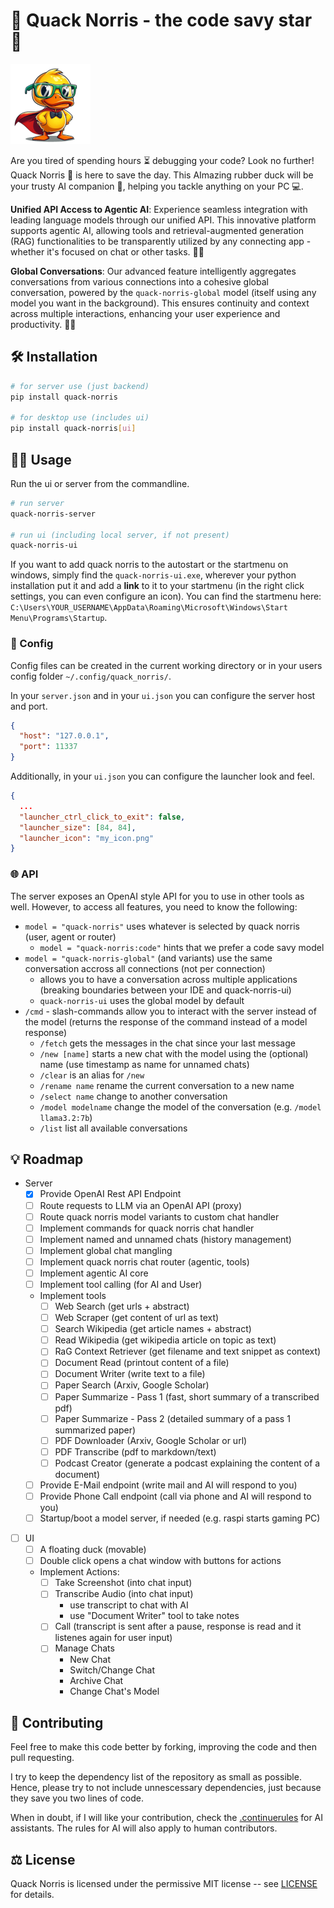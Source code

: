 # 🦆 Quack Norris - the code savy star 🌟 

![picture of quack norris](quack_norris/ui/assets/icons/duck_low_res.png)

Are you tired of spending hours ⏳ debugging your code? Look no further! Quack Norris 🦆 is here to save the day. This AImazing rubber duck will be your trusty AI companion 🤖, helping you tackle anything on your PC 💻.

**Unified API Access to Agentic AI**: Experience seamless integration with leading language models through our unified API. This innovative platform supports agentic AI, allowing tools and retrieval-augmented generation (RAG) functionalities to be transparently utilized by any connecting app - whether it's focused on chat or other tasks. 🤖💬

**Global Conversations**: Our advanced feature intelligently aggregates conversations from various connections into a cohesive global conversation, powered by the `quack-norris-global` model (itself using any model you want in the background). This ensures continuity and context across multiple interactions, enhancing your user experience and productivity. 🚀🌐


## 🛠️ Installation

```bash
# for server use (just backend)
pip install quack-norris

# for desktop use (includes ui)
pip install quack-norris[ui]
```


## 👨‍💻 Usage 

Run the ui or server from the commandline.
```bash
# run server
quack-norris-server

# run ui (including local server, if not present)
quack-norris-ui
```

If you want to add quack norris to the autostart or the startmenu on windows, simply find the `quack-norris-ui.exe`, wherever your python installation put it and add a **link** to it to your startmenu (in the right click settings, you can even configure an icon). You can find the startmenu here: `C:\Users\YOUR_USERNAME\AppData\Roaming\Microsoft\Windows\Start Menu\Programs\Startup`.

### 🎨 Config

Config files can be created in the current working directory or in your users config folder `~/.config/quack_norris/`.

In your `server.json` and in your `ui.json` you can configure the server host and port.
```json
{
  "host": "127.0.0.1",
  "port": 11337
}
```

Additionally, in your `ui.json` you can configure the launcher look and feel.
```json
{
  ...
  "launcher_ctrl_click_to_exit": false,
  "launcher_size": [84, 84],
  "launcher_icon": "my_icon.png"
}
```


### 🌐 API

The server exposes an OpenAI style API for you to use in other tools as well.
However, to access all features, you need to know the following:
* `model = "quack-norris"` uses whatever is selected by quack norris (user, agent or router)
  - `model = "quack-norris:code"` hints that we prefer a code savy model
* `model = "quack-norris-global"` (and variants) use the same conversation accross all connections (not per connection)
  - allows you to have a conversation across multiple applications (breaking boundaries between your IDE and quack-norris-ui)
  - `quack-norris-ui` uses the global model by default
* `/cmd` - slash-commands allow you to interact with the server instead of the model (returns the response of the command instead of a model response)
  - `/fetch` gets the messages in the chat since your last message
  - `/new [name]` starts a new chat with the model using the (optional) name (use timestamp as name for unnamed chats)
  - `/clear` is an alias for `/new`
  - `/rename name` rename the current conversation to a new name
  - `/select name` change to another conversation
  - `/model modelname` change the model of the conversation (e.g. `/model llama3.2:7b`)
  - `/list` list all available conversations


## 💡 Roadmap

* Server
  - [X] Provide OpenAI Rest API Endpoint
  - [ ] Route requests to LLM via an OpenAI API (proxy)
  - [ ] Route quack norris model variants to custom chat handler
  - [ ] Implement commands for quack norris chat handler
  - [ ] Implement named and unnamed chats (history management)
  - [ ] Implement global chat mangling
  - [ ] Implement quack norris chat router (agentic, tools)
  - [ ] Implement agentic AI core
  - [ ] Implement tool calling (for AI and User)
  - Implement tools
    * [ ] Web Search (get urls + abstract)
    * [ ] Web Scraper (get content of url as text)
    * [ ] Search Wikipedia (get article names + abstract)
    * [ ] Read Wikipedia (get wikipedia article on topic as text)
    * [ ] RaG Context Retriever (get filename and text snippet as context)
    * [ ] Document Read (printout content of a file)
    * [ ] Document Writer (write text to a file)
    * [ ] Paper Search (Arxiv, Google Scholar)
    * [ ] Paper Summarize - Pass 1 (fast, short summary of a transcribed pdf)
    * [ ] Paper Summarize - Pass 2 (detailed summary of a pass 1 summarized paper)
    * [ ] PDF Downloader (Arxiv, Google Scholar or url)
    * [ ] PDF Transcribe (pdf to markdown/text)
    * [ ] Podcast Creator (generate a podcast explaining the content of a document)
  - [ ] Provide E-Mail endpoint (write mail and AI will respond to you)
  - [ ] Provide Phone Call endpoint (call via phone and AI will respond to you)
  - [ ] Startup/boot a model server, if needed (e.g. raspi starts gaming PC)
* [ ] UI
  - [ ] A floating duck (movable)
  - [ ] Double click opens a chat window with buttons for actions
  - Implement Actions:
    * [ ] Take Screenshot (into chat input)
    * [ ] Transcribe Audio (into chat input)
      - use transcript to chat with AI
      - use "Document Writer" tool to take notes
    * [ ] Call (transcript is sent after a pause, response is read and it listenes again for user input)
    * [ ] Manage Chats
      - New Chat
      - Switch/Change Chat
      - Archive Chat
      - Change Chat's Model


## 👥 Contributing

Feel free to make this code better by forking, improving the code and then pull requesting.

I try to keep the dependency list of the repository as small as possible.
Hence, please try to not include unnescessary dependencies, just because they save you two lines of code.

When in doubt, if I will like your contribution, check the [.continuerules](.continuerules) for AI assistants.
The rules for AI will also apply to human contributors.


## ⚖️ License

Quack Norris is licensed under the permissive MIT license -- see [LICENSE](LICENSE) for details.
